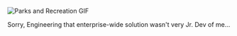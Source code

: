 ![Parks and Recreation GIF](https://media.giphy.com/media/hpSOjkcvhDgbv9p92R/giphy.gif)



Sorry, Engineering that enterprise-wide solution wasn't very Jr. Dev of me...
